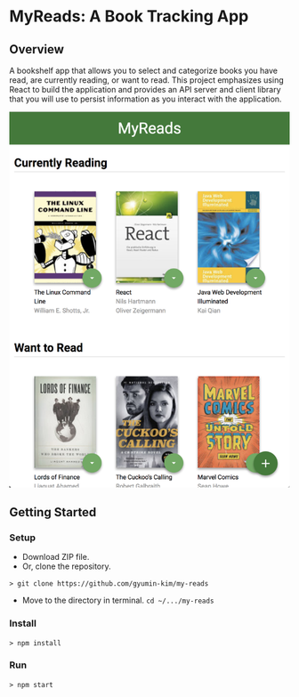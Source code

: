# MyReads: A Book Tracking App

## Overview
A bookshelf app that allows you to select and categorize books you have read, are currently reading, or want to read. 
This project emphasizes using React to build the application and provides an API server and client library that you will use to persist information as you interact with the application.

![Capture Image](capture.png)


## Getting Started
### Setup
- Download ZIP file.
- Or, clone the repository.
```
> git clone https://github.com/gyumin-kim/my-reads
```
- Move to the directory in terminal. `cd ~/.../my-reads`

### Install
```
> npm install
```

### Run
```
> npm start
```